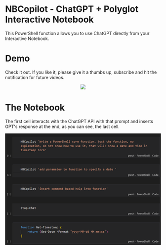 # NBCopilot - ChatGPT + Polyglot Interactive Notebook 

This PowerShell function allows you to use ChatGPT directly from your Interactive Notebook.

# Demo

Check it out. If you like it, please give it a thumbs up, subscribe and hit the notification for future videos.

<center><a href="https://youtu.be/NndCsUlaG-E"><img src="https://img.youtube.com/vi/NndCsUlaG-E/0.jpg" width="350"></a></center>

# The Notebook

The first cell interacts with the ChatGPT API with that prompt and inserts GPT's response at the end, as you can see, the last cell.


![Alt text](../../media/NBCopilot.png)